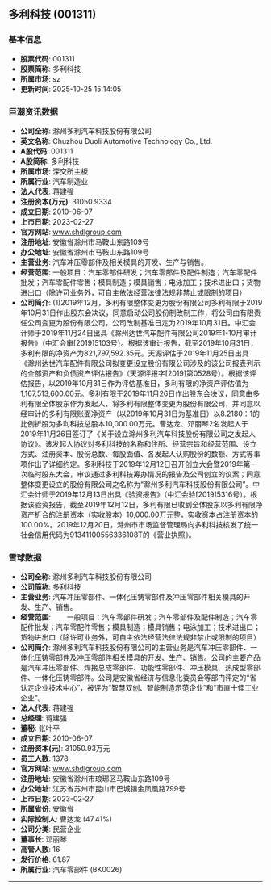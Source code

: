 ## 多利科技 (001311)

### 基本信息

- **股票代码**: 001311
- **股票简称**: 多利科技
- **所属市场**: sz
- **更新时间**: 2025-10-25 15:14:05

### 巨潮资讯数据

- **公司全称**: 滁州多利汽车科技股份有限公司
- **英文名称**: Chuzhou Duoli Automotive Technology Co., Ltd.
- **A股代码**: 001311
- **A股简称**: 多利科技
- **所属市场**: 深交所主板
- **所属行业**: 汽车制造业
- **法人代表**: 蒋建强
- **注册资本(万元)**: 31050.9334
- **成立日期**: 2010-06-07
- **上市日期**: 2023-02-27
- **官方网站**: www.shdlgroup.com
- **注册地址**: 安徽省滁州市马鞍山东路109号
- **办公地址**: 安徽省滁州市马鞍山东路109号
- **主营业务**: 汽车冲压零部件及相关模具的开发、生产与销售。
- **经营范围**: 一般项目：汽车零部件研发；汽车零部件及配件制造；汽车零配件批发；汽车零配件零售；模具制造；模具销售；电泳加工；技术进出口；货物进出口（除许可业务外，可自主依法经营法律法规非禁止或限制的项目）
- **公司简介**: (1)2019年12月，多利有限整体变更为股份有限公司多利有限于2019年10月31日作出股东会决议，同意启动公司股份制改制工作，将公司由有限责任公司变更为股份有限公司，公司改制基准日定为2019年10月31日。中汇会计师于2019年11月24日出具《滁州达世汽车配件有限公司2019年1-10月审计报告》（中汇会审[2019]5103号）。根据该审计报告，截至2019年10月31日，多利有限的净资产为821,797,592.35元。天源评估于2019年11月25日出具《滁州达世汽车配件有限公司拟变更设立股份有限公司涉及的该公司报表列示的全部资产和负债资产评估报告》（天源评报字[2019]第0528号）。根据该评估报告，以2019年10月31日作为评估基准日，多利有限的净资产评估值为1,167,513,600.00元。多利有限于2019年11月26日作出股东会决议，同意由多利有限全体股东作为发起人，将多利有限整体变更为股份有限公司，并同意以经审计的多利有限账面净资产（以2019年10月31日为基准日）以8.2180：1的比例折股为多利科技总股本10,000.00万元。曹达龙、邓丽琴2名发起人于2019年11月26日签订了《关于设立滁州多利汽车科技股份有限公司之发起人协议》。该发起人协议对多利科技的名称和住所、经营宗旨和经营范围、设立方式、注册资本、股份总数、每股面值、各发起人认购股份的数额、方式等事项作出了详细约定。多利科技于2019年12月12日召开创立大会暨2019年第一次临时股东大会，审议通过多利科技筹办情况的报告及公司创立的议案；同意整体变更设立的股份有限公司之名称为“滁州多利汽车科技股份有限公司”。中汇会计师于2019年12月13日出具《验资报告》（中汇会验[2019]5316号）。根据该验资报告，截至2019年12月12日，多利有限已收到全体股东以多利有限净资产折合的注册资本（实收股本）10,000.00万元整，实收资本占注册资本的100.00%。2019年12月20日，滁州市市场监督管理局向多利科技核发了统一社会信用代码为91341100556336108T的《营业执照》。

### 雪球数据

- **公司全称**: 滁州多利汽车科技股份有限公司
- **公司简称**: 多利科技
- **主营业务**: 汽车冲压零部件、一体化压铸零部件及冲压零部件相关模具的开发、生产、销售。
- **经营范围**: 　　一般项目：汽车零部件研发；汽车零部件及配件制造；汽车零配件批发；汽车零配件零售；模具制造；模具销售；电泳加工；技术进出口；货物进出口（除许可业务外，可自主依法经营法律法规非禁止或限制的项目）
- **公司简介**: 滁州多利汽车科技股份有限公司的主营业务是汽车冲压零部件、一体化压铸零部件及冲压零部件相关模具的开发、生产、销售。公司的主要产品是汽车冲压零部件、焊接总成零部件、功能性零部件、冲压模具、热成型零部件、一体化压铸零部件。公司是安徽省经济与信息化委员会等部门评定的“省认定企业技术中心”，被评为“智慧双创、智能制造示范企业”和“市直十佳工业企业”。
- **法人代表**: 蒋建强
- **总经理**: 蒋建强
- **董秘**: 张叶平
- **成立日期**: 2010-06-07
- **注册资本(元)**: 31050.93万元
- **员工人数**: 1378
- **官方网站**: www.shdlgroup.com
- **注册地址**: 安徽省滁州市琅琊区马鞍山东路109号
- **办公地址**: 江苏省苏州市昆山市巴城镇金凤凰路799号
- **上市日期**: 2023-02-27
- **所属省份**: 安徽省
- **实际控制人**: 曹达龙 (47.41%)
- **公司分类**: 民营企业
- **董事长**: 邓丽琴
- **高管人数**: 16
- **发行价格**: 61.87
- **所属行业**: 汽车零部件 (BK0026)

---